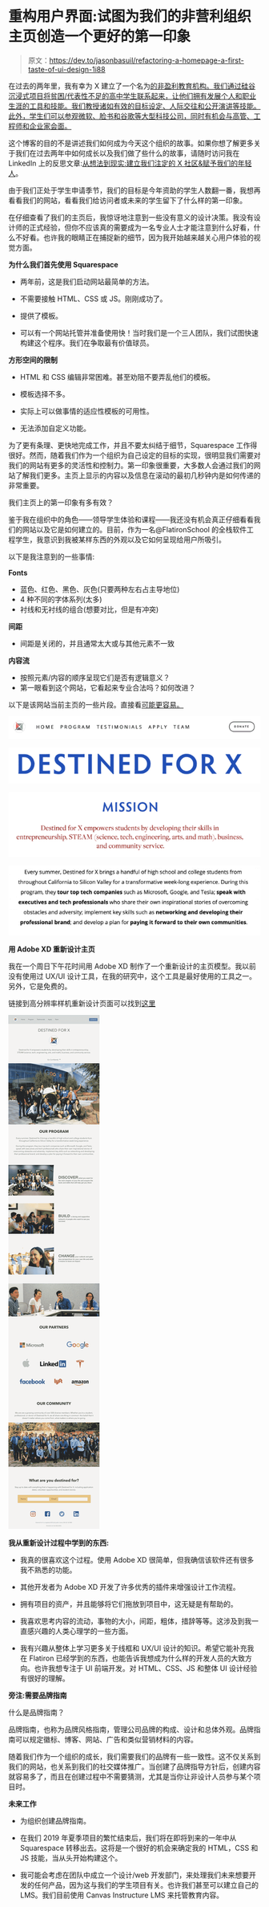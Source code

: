 # 重构用户界面:试图为我们的非营利组织主页创造一个更好的第一印象

> 原文：<https://dev.to/jasonbasuil/refactoring-a-homepage-a-first-taste-of-ui-design-1i88>

在过去的两年里，我有幸为 X 建立了一个名为[的非盈利教育机构。我们通过硅谷沉浸式项目将贫困/代表性不足的高中学生联系起来，让他们拥有发展个人和职业生涯的工具和技能。我们教授诸如有效的目标设定、人际交往和公开演讲等技能。此外，学生们可以参观微软、脸书和谷歌等大型科技公司，同时有机会与高管、工程师和企业家会面。](https://www.destinedforx.com/)

这个博客的目的不是讲述我们如何成为今天这个组织的故事。如果你想了解更多关于我们在过去两年中如何成长以及我们做了些什么的故事，请随时访问我在 LinkedIn 上的反思文章:[从想法到现实:建立我们注定的 X 社区&赋予我们的年轻人](https://www.linkedin.com/pulse/from-idea-reality-building-our-destined-x-community-youth-basuil/)。

由于我们正处于学生申请季节，我们的目标是今年资助的学生人数翻一番，我想再看看我们的网站，看看我们给访问者或未来的学生留下了什么样的第一印象。

在仔细查看了我们的主页后，我惊讶地注意到一些没有意义的设计决策。我没有设计师的正式经验，但你不应该真的需要成为一名专业人士才能注意到什么好看，什么不好看。也许我的眼睛正在捕捉新的细节，因为我开始越来越关心用户体验的视觉方面。

**为什么我们首先使用 Squarespace**

*   两年前，这是我们启动网站最简单的方法。

*   不需要接触 HTML、CSS 或 JS。刚刚成功了。

*   提供了模板。

*   可以有一个网站托管并准备使用快！当时我们是一个三人团队，我们试图快速构建这个程序。我们在争取最有价值球员。

**方形空间的限制**

*   HTML 和 CSS 编辑非常困难。甚至劝阻不要弄乱他们的模板。

*   模板选择不多。

*   实际上可以做事情的适应性模板的可用性。

*   无法添加自定义功能。

为了更有条理、更快地完成工作，并且不要太纠结于细节，Squarespace 工作得很好。然而，随着我们作为一个组织为自己设定的目标的实现，很明显我们需要对我们的网站有更多的灵活性和控制力。第一印象很重要，大多数人会通过我们的网站了解我们更多。主页上显示的内容以及信息在滚动的最初几秒钟内是如何传递的非常重要。

我们主页上的第一印象有多有效？

鉴于我在组织中的角色——领导学生体验和课程——我还没有机会真正仔细看看我们的网站以及它是如何建立的。目前，作为一名@FlatironSchool 的全栈软件工程学生，我意识到我被某样东西的外观以及它如何呈现给用户所吸引。

以下是我注意到的一些事情:

**Fonts**

*   蓝色、红色、黑色、灰色(只要两种左右占主导地位)
*   4 种不同的字体系列(太多)
*   衬线和无衬线的组合(想要对比，但是有冲突)

**间距**

*   间距是关闭的，并且通常太大或与其他元素不一致

**内容流**

*   按照元素/内容的顺序呈现它们是否有逻辑意义？
*   第一眼看到这个网站，它看起来专业合法吗？如何改进？

以下是该网站当前主页的一些片段。直接看[可能更容易。](https://www.destinedforx.com/)

[![Screen-Shot-2019-03-16-at-12-36-04-PM](img/9ac0efd1fc8e9dd9cec9bec45640da95.png)](https://ibb.co/P6J2f8G)

[![Screen-Shot-2019-03-16-at-12-36-17-PM](img/8e3555b48109748f897153e1e4c547c1.png)](https://ibb.co/m6K9D19)

[![Screen-Shot-2019-03-16-at-12-36-37-PM](img/98df17ad1f8532e3cbcb4a7df25026a5.png)](https://ibb.co/JFdb8T6)

[![Screen-Shot-2019-03-16-at-1-00-19-PM](img/a92f0b9814b25ca0dcf799b688008fcb.png)](https://ibb.co/hM3RKSp)

**用 Adobe XD 重新设计主页**

我在一个周日下午花时间用 Adobe XD 制作了一个重新设计的主页模型。我以前没有使用过 UX/UI 设计工具，在我的研究中，这个工具是最好使用的工具之一。另外，它是免费的。

链接到高分辨率样机重新设计页面可以找到[这里](https://xd.adobe.com/view/27afe80f-289d-4855-5432-719011ed334c-519e/?fullscreen&hints=off)

[![](img/c2f6d79d94550f5e958deb5cfcb97d13.png)](https://res.cloudinary.com/practicaldev/image/fetch/s--NykJL2RH--/c_limit%2Cf_auto%2Cfl_progressive%2Cq_auto%2Cw_880/https://serving.photos.photobox.com/965623911efe5f0f3dca46c1d58a3bbd79c665518724f0755cc19ad1835d04471a2b38d0.jpg)

**我从重新设计过程中学到的东西:**

*   我真的很喜欢这个过程。使用 Adobe XD 很简单，但我确信该软件还有很多我不熟悉的功能。

*   其他开发者为 Adobe XD 开发了许多优秀的插件来增强设计工作流程。

*   拥有项目的资产，并且能够将它们拖放到项目中，这无疑是有帮助的。

*   我喜欢思考内容的流动，事物的大小，间距，粗体，措辞等等。这涉及到我一直感兴趣的人类心理学的一些方面。

*   我有兴趣从整体上学习更多关于线框和 UX/UI 设计的知识。希望它能补充我在 Flatiron 已经学到的东西，也能告诉我想成为什么样的开发人员的大致方向。也许我想专注于 UI 前端开发。对 HTML、CSS、JS 和整体 UI 设计经验有很好的理解。

**旁注:需要品牌指南**

什么是品牌指南？

品牌指南，也称为品牌风格指南，管理公司品牌的构成、设计和总体外观。品牌指南可以规定徽标、博客、网站、广告和类似营销材料的内容。

随着我们作为一个组织的成长，我们需要我们的品牌有一些一致性。这不仅关系到我们的网站，也关系到我们的社交媒体推广。当创建了品牌指导方针后，创建内容就容易多了，而且在创建过程中不需要猜测，尤其是当你让非设计人员参与某个项目时。

**未来工作**

*   为组织创建品牌指南。

*   在我们 2019 年夏季项目的繁忙结束后，我们将在即将到来的一年中从 Squarespace 转移出去。这将是一个很好的机会来确定我的 HTML，CSS 和 JS 技能，当从头开始构建这个。

*   我可能会考虑在团队中成立一个设计/web 开发部门，来处理我们未来想要开发的任何产品，因为这与我们的学生项目有关。也许我们甚至可以建立自己的 LMS。我们目前使用 Canvas Instructure LMS 来托管教育内容。